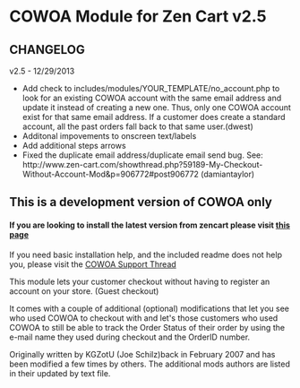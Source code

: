 COWOA Module for Zen Cart v2.5
============

CHANGELOG
------------
v2.5 - 12/29/2013
<ul>
    <li>Add check to includes/modules/YOUR_TEMPLATE/no_account.php to look for an existing COWOA account with the same email address and update it instead of creating a new one. Thus, only one COWOA account exist for that same email address. If a customer does create a standard account, all the past orders fall back to that same user.(dwest)</li>
    <li>Additonal impovements to onscreen text/labels</li>
    <li>Add additional steps arrows</li>
    <li>Fixed the duplicate email address/duplicate email send bug. See: http://www.zen-cart.com/showthread.php?59189-My-Checkout-Without-Account-Mod&amp;p=906772#post906772 (damiantaylor)</li>
</ul>


## This is a development version of COWOA only
#### If you are looking to install the latest version from zencart please visit [this page](http://www.zen-cart.com/downloads.php?do=file&id=1416)

If you need basic installation help, and the included readme does not help you, please visit the [COWOA Support Thread](http://www.zen-cart.com/showthread.php?196995-COWOA-Updated-and-Combined-for-ZC-v1-5-x)

This module lets your customer checkout without having to register an account on your store. (Guest checkout)

It comes with a couple of additional (optional) modifications that let you see who used COWOA to checkout with and let's those customers who used COWOA to still be able to track the Order Status of their order by using the e-mail name they used during checkout and the OrderID number.

Originally written by KGZotU (Joe Schilz)back in February 2007 and has been modified a few times by others.
The additional mods authors are listed in their updated by text file. 
